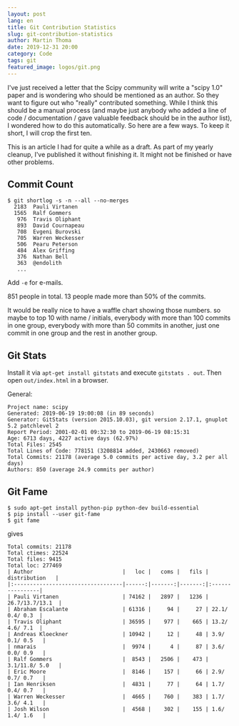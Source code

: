 ```yaml
---
layout: post
lang: en
title: Git Contribution Statistics
slug: git-contribution-statistics
author: Martin Thoma
date: 2019-12-31 20:00
category: Code
tags: git
featured_image: logos/git.png
---
```

I've just received a letter that the Scipy community will write a "scipy 1.0"
paper and is wondering who should be mentioned as an author. So they want to
figure out who "really" contributed something. While I think this should be a
manual process (and maybe just anybody who added a line of code / documentation
/ gave valuable feedback should be in the author list), I wondered how to do
this automatically. So here are a few ways. To keep it short, I will crop the
first ten.

<div class="info">This is an article I had for quite a while as a draft. As part of my yearly cleanup, I've published it without finishing it. It might not be finished or have other problems.</div>


## Commit Count

```shell
$ git shortlog -s -n --all --no-merges
  2183  Pauli Virtanen
  1565  Ralf Gommers
   976  Travis Oliphant
   893  David Cournapeau
   708  Evgeni Burovski
   705  Warren Weckesser
   506  Pearu Peterson
   484  Alex Griffing
   376  Nathan Bell
   363  @endolith
   ...
```

Add `-e` for e-mails.

851 people in total. 13 people made more than 50% of the commits.

It would be really nice to have a waffle chart showing those numbers. so maybe
to top 10 with name / initials, everybody with more than 100 commits in one
group, everybody with more than 50 commits in another, just one commit in one
group and the rest in another group.


## Git Stats

Install it via `apt-get install gitstats` and execute `gitstats . out`. Then
open `out/index.html` in a browser.

General:

```text
Project name: scipy
Generated: 2019-06-19 19:00:08 (in 89 seconds)
Generator: GitStats (version 2015.10.03), git version 2.17.1, gnuplot 5.2 patchlevel 2
Report Period: 2001-02-01 09:32:30 to 2019-06-19 08:15:31
Age: 6713 days, 4227 active days (62.97%)
Total Files: 2545
Total Lines of Code: 778151 (3208814 added, 2430663 removed)
Total Commits: 21178 (average 5.0 commits per active day, 3.2 per all days)
Authors: 850 (average 24.9 commits per author)
```

## Git Fame

```shell
$ sudo apt-get install python-pip python-dev build-essential
$ pip install --user git-fame
$ git fame
```

gives

```text
Total commits: 21178
Total ctimes: 22524
Total files: 9415
Total loc: 277469
| Author                            |   loc |   coms |   fils |  distribution   |
|:----------------------------------|------:|-------:|-------:|:----------------|
| Pauli Virtanen                    | 74162 |   2897 |   1236 | 26.7/13.7/13.1  |
| Abraham Escalante                 | 61316 |     94 |     27 | 22.1/ 0.4/ 0.3  |
| Travis Oliphant                   | 36595 |    977 |    665 | 13.2/ 4.6/ 7.1  |
| Andreas Kloeckner                 | 10942 |     12 |     48 | 3.9/ 0.1/ 0.5   |
| nmarais                           |  9974 |      4 |     87 | 3.6/ 0.0/ 0.9   |
| Ralf Gommers                      |  8543 |   2506 |    473 | 3.1/11.8/ 5.0   |
| Eric Moore                        |  8146 |    157 |     66 | 2.9/ 0.7/ 0.7   |
| Ian Henriksen                     |  4831 |     77 |     64 | 1.7/ 0.4/ 0.7   |
| Warren Weckesser                  |  4665 |    760 |    383 | 1.7/ 3.6/ 4.1   |
| Josh Wilson                       |  4568 |    302 |    155 | 1.6/ 1.4/ 1.6   |
```
